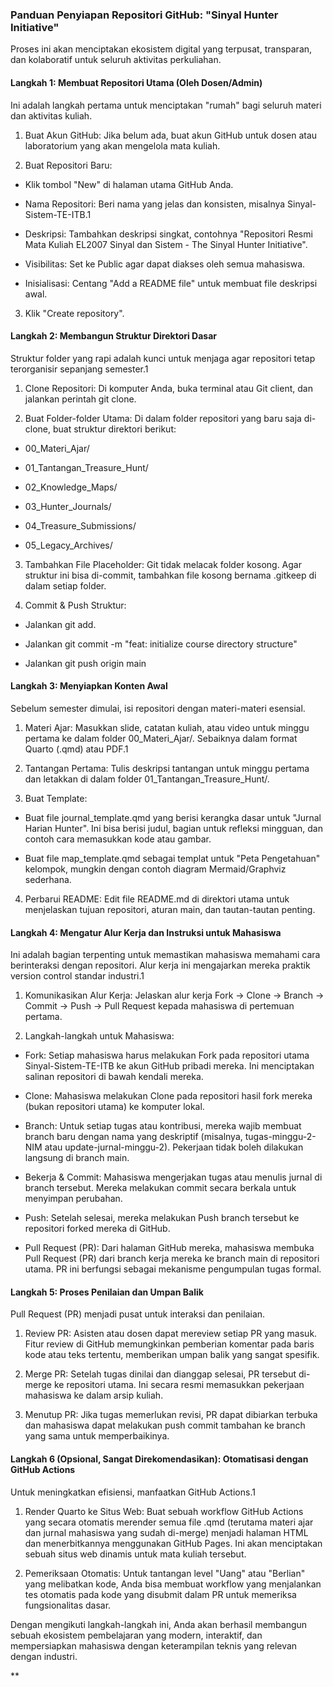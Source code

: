 
### Panduan Penyiapan Repositori GitHub: "Sinyal Hunter Initiative"  

Proses ini akan menciptakan ekosistem digital yang terpusat, transparan, dan kolaboratif untuk seluruh aktivitas perkuliahan.
#### Langkah 1: Membuat Repositori Utama (Oleh Dosen/Admin)

Ini adalah langkah pertama untuk menciptakan "rumah" bagi seluruh materi dan aktivitas kuliah.

1. Buat Akun GitHub: Jika belum ada, buat akun GitHub untuk dosen atau laboratorium yang akan mengelola mata kuliah.
    
2. Buat Repositori Baru:
    

- Klik tombol "New" di halaman utama GitHub Anda.
    
- Nama Repositori: Beri nama yang jelas dan konsisten, misalnya Sinyal-Sistem-TE-ITB.1
    
- Deskripsi: Tambahkan deskripsi singkat, contohnya "Repositori Resmi Mata Kuliah EL2007 Sinyal dan Sistem - The Sinyal Hunter Initiative".
    
- Visibilitas: Set ke Public agar dapat diakses oleh semua mahasiswa.
    
- Inisialisasi: Centang "Add a README file" untuk membuat file deskripsi awal.
    

3. Klik "Create repository".
    

  

#### Langkah 2: Membangun Struktur Direktori Dasar

  

Struktur folder yang rapi adalah kunci untuk menjaga agar repositori tetap terorganisir sepanjang semester.1

1. Clone Repositori: Di komputer Anda, buka terminal atau Git client, dan jalankan perintah git clone.
    
2. Buat Folder-folder Utama: Di dalam folder repositori yang baru saja di-clone, buat struktur direktori berikut:
    

- 00_Materi_Ajar/
    
- 01_Tantangan_Treasure_Hunt/
    
- 02_Knowledge_Maps/
    
- 03_Hunter_Journals/
    
- 04_Treasure_Submissions/
    
- 05_Legacy_Archives/
    

3. Tambahkan File Placeholder: Git tidak melacak folder kosong. Agar struktur ini bisa di-commit, tambahkan file kosong bernama .gitkeep di dalam setiap folder.
    
4. Commit & Push Struktur:
    

- Jalankan git add.
    
- Jalankan git commit -m "feat: initialize course directory structure"
    
- Jalankan git push origin main
    

  

#### Langkah 3: Menyiapkan Konten Awal

  

Sebelum semester dimulai, isi repositori dengan materi-materi esensial.

1. Materi Ajar: Masukkan slide, catatan kuliah, atau video untuk minggu pertama ke dalam folder 00_Materi_Ajar/. Sebaiknya dalam format Quarto (.qmd) atau PDF.1
    
2. Tantangan Pertama: Tulis deskripsi tantangan untuk minggu pertama dan letakkan di dalam folder 01_Tantangan_Treasure_Hunt/.
    
3. Buat Template:
    

- Buat file journal_template.qmd yang berisi kerangka dasar untuk "Jurnal Harian Hunter". Ini bisa berisi judul, bagian untuk refleksi mingguan, dan contoh cara memasukkan kode atau gambar.
    
- Buat file map_template.qmd sebagai templat untuk "Peta Pengetahuan" kelompok, mungkin dengan contoh diagram Mermaid/Graphviz sederhana.
    

4. Perbarui README: Edit file README.md di direktori utama untuk menjelaskan tujuan repositori, aturan main, dan tautan-tautan penting.
    

  

#### Langkah 4: Mengatur Alur Kerja dan Instruksi untuk Mahasiswa

  

Ini adalah bagian terpenting untuk memastikan mahasiswa memahami cara berinteraksi dengan repositori. Alur kerja ini mengajarkan mereka praktik version control standar industri.1

1. Komunikasikan Alur Kerja: Jelaskan alur kerja Fork -> Clone -> Branch -> Commit -> Push -> Pull Request kepada mahasiswa di pertemuan pertama.
    
2. Langkah-langkah untuk Mahasiswa:
    

- Fork: Setiap mahasiswa harus melakukan Fork pada repositori utama Sinyal-Sistem-TE-ITB ke akun GitHub pribadi mereka. Ini menciptakan salinan repositori di bawah kendali mereka.
    
- Clone: Mahasiswa melakukan Clone pada repositori hasil fork mereka (bukan repositori utama) ke komputer lokal.
    
- Branch: Untuk setiap tugas atau kontribusi, mereka wajib membuat branch baru dengan nama yang deskriptif (misalnya, tugas-minggu-2-NIM atau update-jurnal-minggu-2). Pekerjaan tidak boleh dilakukan langsung di branch main.
    
- Bekerja & Commit: Mahasiswa mengerjakan tugas atau menulis jurnal di branch tersebut. Mereka melakukan commit secara berkala untuk menyimpan perubahan.
    
- Push: Setelah selesai, mereka melakukan Push branch tersebut ke repositori forked mereka di GitHub.
    
- Pull Request (PR): Dari halaman GitHub mereka, mahasiswa membuka Pull Request (PR) dari branch kerja mereka ke branch main di repositori utama. PR ini berfungsi sebagai mekanisme pengumpulan tugas formal.
    

  

#### Langkah 5: Proses Penilaian dan Umpan Balik

  

Pull Request (PR) menjadi pusat untuk interaksi dan penilaian.

1. Review PR: Asisten atau dosen dapat mereview setiap PR yang masuk. Fitur review di GitHub memungkinkan pemberian komentar pada baris kode atau teks tertentu, memberikan umpan balik yang sangat spesifik.
    
2. Merge PR: Setelah tugas dinilai dan dianggap selesai, PR tersebut di-merge ke repositori utama. Ini secara resmi memasukkan pekerjaan mahasiswa ke dalam arsip kuliah.
    
3. Menutup PR: Jika tugas memerlukan revisi, PR dapat dibiarkan terbuka dan mahasiswa dapat melakukan push commit tambahan ke branch yang sama untuk memperbaikinya.
    

  

#### Langkah 6 (Opsional, Sangat Direkomendasikan): Otomatisasi dengan GitHub Actions

  

Untuk meningkatkan efisiensi, manfaatkan GitHub Actions.1

1. Render Quarto ke Situs Web: Buat sebuah workflow GitHub Actions yang secara otomatis merender semua file .qmd (terutama materi ajar dan jurnal mahasiswa yang sudah di-merge) menjadi halaman HTML dan menerbitkannya menggunakan GitHub Pages. Ini akan menciptakan sebuah situs web dinamis untuk mata kuliah tersebut.
    
2. Pemeriksaan Otomatis: Untuk tantangan level "Uang" atau "Berlian" yang melibatkan kode, Anda bisa membuat workflow yang menjalankan tes otomatis pada kode yang disubmit dalam PR untuk memeriksa fungsionalitas dasar.
    

Dengan mengikuti langkah-langkah ini, Anda akan berhasil membangun sebuah ekosistem pembelajaran yang modern, interaktif, dan mempersiapkan mahasiswa dengan keterampilan teknis yang relevan dengan industri.

**